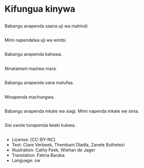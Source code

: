 # Kifungua kinywa

##
Babangu anapenda
saana uji wa mahindi.


##
Mimi napendelea uji wa
wimbi.


##
Babangu anapenda
kahawa.


##
Ninatamani maziwa
mara.


##
Babangu anapenda
sana matufaa.


##
Minapenda
machungwa.


##
Babangu anapenda
mkate wa siagi.
Mimi napenda mkate
we sinia.


##
Sisi swote tunapenda
keeki kubwa.


##
* License: [CC-BY-NC]
* Text: Clare Verbeek, Thembani Dladla, Zanele Buthelezi
* Illustration: Cathy Feek, Wiehan de Jager
* Translation: Fatma Baraka
* Language: sw

